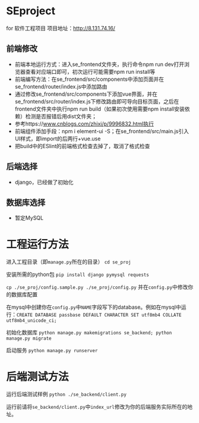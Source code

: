 # SEproject
for 软件工程项目
项目地址：http://8.131.74.16/
## 前端修改
* 前端本地运行方式：进入se_frontend文件夹，执行命令npm run dev打开浏览器查看对应端口即可，初次运行可能需要npm run install等
* 前端编写方法：在se_frontend/src/components中添加页面并在se_frontend/router/index.js中添加路由
* 通过修改se_frontend/src/components下添加vue界面，并在se_frontend/src/router/index.js下修改路由即可导向目标页面，之后在frontend文件夹中执行npm run build（如果初次使用需要npm install安装依赖）检测是否报错后用dist文件夹；
* 参考https://www.cnblogs.com/zhixi/p/9996832.html执行
* 前端组件添加手段：npm i element-ui -S；在se_frontend/src/main.js引入UI样式，即import的后两行+vue.use
* 把build中的ESlint的前端格式检查去掉了，取消了格式检查
## 后端选择
* django，已经做了初始化
## 数据库选择
* 暂定MySQL


# 工程运行方法
进入工程目录（即`manage.py`所在的目录） `cd se_proj`

安装所需的python包 `pip install django pymysql requests`

`cp ./se_proj/config.sample.py ./se_proj/config.py` 并在`config.py`中修改你的数据库配置

在mysql中创建你在`config.py`中`NAME`字段写下的database。例如在mysql中运行：`CREATE DATABASE passbase DEFAULT CHARACTER SET utf8mb4 COLLATE utf8mb4_unicode_ci;`

初始化数据库 `python manage.py makemigrations se_backend; python manage.py migrate`

启动服务 `python manage.py runserver`


# 后端测试方法
运行后端测试样例 `python ./se_backend/client.py`

运行前请将`se_backend/client.py`中`index_url`修改为你的后端服务实际所在的地址。
